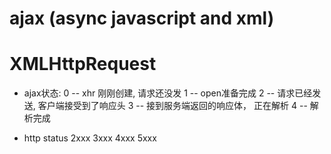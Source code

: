 # ajax  (async javascript and xml)

# XMLHttpRequest
- ajax状态:
0 -- xhr 刚刚创建, 请求还没发
1 -- open准备完成
2 -- 请求已经发送, 客户端接受到了响应头
3 -- 接到服务端返回的响应体， 正在解析
4 -- 解析完成

- http status
2xxx
3xxx
4xxx
5xxx
